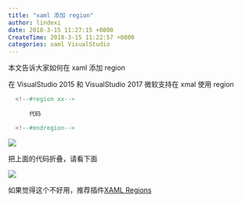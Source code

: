 ```yaml
---
title: "xaml 添加 region"
author: lindexi
date: 2018-3-15 11:27:15 +0800
CreateTime: 2018-3-15 11:22:57 +0800
categories: xaml VisualStudio
---
```


本文告诉大家如何在 xaml 添加 region 

<!--more-->


<!-- csdn -->
<!-- 标签：xaml，VisualStudio -->

在 VisualStudio 2015 和 VisualStudio 2017 微软支持在 xmal 使用 region 

```csharp
  <!--#region xx-->
 
      代码

  <!--#endregion-->
```

![](http://7xqpl8.com1.z0.glb.clouddn.com/65fb6078-c169-4ce3-cdd9-e35752d07be0%2F2018315112517.jpg)

把上面的代码折叠，请看下面

![](http://7xqpl8.com1.z0.glb.clouddn.com/65fb6078-c169-4ce3-cdd9-e35752d07be0%2F2018315112629.jpg)

如果觉得这个不好用，推荐插件[XAML Regions](https://marketplace.visualstudio.com/items?itemName=JacobJohnston.XAMLRegions )

